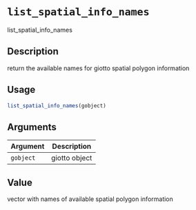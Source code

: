 # `list_spatial_info_names`

list_spatial_info_names


## Description

return the available names for giotto spatial polygon information


## Usage

```r
list_spatial_info_names(gobject)
```


## Arguments

Argument      |Description
------------- |----------------
`gobject`     |     giotto object


## Value

vector with names of available spatial polygon information



